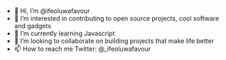 - 👋 Hi, I’m @ifeoluwafavour
- 👀 I’m interested in contributing to open source projects, cool software and gadgets
- 🌱 I’m currently learning Javascript 
- 💞️ I’m looking to collaborate on building projects that make life better 
- 📫 How to reach me Twitter: @_ifeoluwafavour

<!---
ifeoluwafavour/ifeoluwafavour is a ✨ special ✨ repository because its `README.md` (this file) appears on your GitHub profile.
You can click the Preview link to take a look at your changes.
--->
